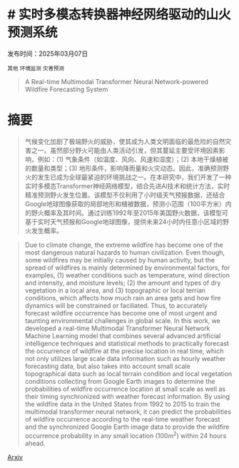 # # 实时多模态转换器神经网络驱动的山火预测系统

发布时间：2025年03月07日

`其他` `环境监测` `灾害预测`

> A Real-time Multimodal Transformer Neural Network-powered Wildfire Forecasting System

# 摘要

> 气候变化加剧了极端野火的威胁，使其成为人类文明面临的最危险的自然灾害之一。虽然部分野火可能由人类活动引发，但其蔓延主要受环境因素影响，例如：(1) 气象条件（如温度、风向、风速和湿度）；(2) 本地干燥植被的数量和类型；(3) 地形条件，影响降雨量和火灾动态。因此，准确预测野火的发生已成为全球最紧迫的环境挑战之一。在本研究中，我们开发了一种实时多模态Transformer神经网络模型，结合先进AI技术和统计方法，实时精准预测野火发生位置。该模型不仅利用了小时级天气预报数据，还结合Google地球图像获取的局部地形和植被数据，预测小范围（100平方米）内的野火概率及其时间。通过训练1992年至2015年美国野火数据，该模型可基于实时天气预报和Google地球图像，提供未来24小时内任意小区域的野火发生概率。

> Due to climate change, the extreme wildfire has become one of the most dangerous natural hazards to human civilization. Even though, some wildfires may be initially caused by human activity, but the spread of wildfires is mainly determined by environmental factors, for examples, (1) weather conditions such as temperature, wind direction and intensity, and moisture levels; (2) the amount and types of dry vegetation in a local area, and (3) topographic or local terrian conditions, which affects how much rain an area gets and how fire dynamics will be constrained or faciliated. Thus, to accurately forecast wildfire occurrence has become one of most urgent and taunting environmental challenges in global scale. In this work, we developed a real-time Multimodal Transformer Neural Network Machine Learning model that combines several advanced artificial intelligence techniques and statistical methods to practically forecast the occurrence of wildfire at the precise location in real time, which not only utilizes large scale data information such as hourly weather forecasting data, but also takes into account small scale topographical data such as local terrain condition and local vegetation conditions collecting from Google Earth images to determine the probabilities of wildfire occurrence location at small scale as well as their timing synchronized with weather forecast information. By using the wildfire data in the United States from 1992 to 2015 to train the multimodal transformer neural network, it can predict the probabilities of wildfire occurrence according to the real-time weather forecast and the synchronized Google Earth image data to provide the wildfire occurrence probability in any small location ($100m^2$) within 24 hours ahead.

[Arxiv](https://arxiv.org/abs/2503.05971)